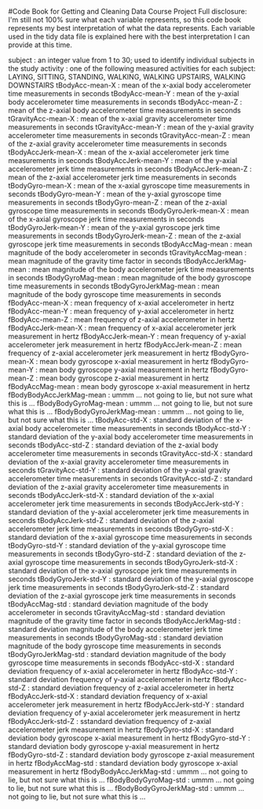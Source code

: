 #Code Book for Getting and Cleaning Data Course Project
Full disclosure: I'm still not 100% sure what each variable represents, so this code book represents my best interpretation of what the data represents. Each variable used in the tidy data file is explained here with the best interpretation I can provide at this time.

subject  : an integer value from 1 to 30; used to identify individual subjects in the study
activity : one of the following measured activities for each subject: LAYING, SITTING, STANDING, WALKING, WALKING UPSTAIRS, WALKING DOWNSTAIRS
tBodyAcc-mean-X : mean of the x-axial body accelerometer time measurements in seconds
tBodyAcc-mean-Y : mean of the y-axial body accelerometer time measurements in seconds
tBodyAcc-mean-Z : mean of the z-axial body accelerometer time measurements in seconds
tGravityAcc-mean-X : mean of the x-axial gravity accelerometer time measurements in seconds
tGravityAcc-mean-Y : mean of the y-axial gravity accelerometer time measurements in seconds
tGravityAcc-mean-Z : mean of the z-axial gravity accelerometer time measurements in seconds
tBodyAccJerk-mean-X : mean of the x-axial accelerometer jerk time measurements in seconds
tBodyAccJerk-mean-Y : mean of the y-axial accelerometer jerk time measurements in seconds
tBodyAccJerk-mean-Z : mean of the z-axial accelerometer jerk time measurements in seconds
tBodyGyro-mean-X : mean of the x-axial gyroscope time measurements in seconds
tBodyGyro-mean-Y : mean of the y-axial gyroscope time measurements in seconds
tBodyGyro-mean-Z : mean of the z-axial gyroscope time measurements in seconds
tBodyGyroJerk-mean-X : mean of the x-axial gyroscope jerk time measurements in seconds
tBodyGyroJerk-mean-Y : mean of the y-axial gyroscope jerk time measurements in seconds
tBodyGyroJerk-mean-Z : mean of the z-axial gyroscope jerk time measurements in seconds
tBodyAccMag-mean : mean magnitude of the body accelerometer in seconds
tGravityAccMag-mean : mean magnitude of the gravity time factor in seconds
tBodyAccJerkMag-mean : mean magnitude of the body accelerometer jerk time measurements in seconds
tBodyGyroMag-mean : mean magnitude of the body gyroscope time measurements in seconds
tBodyGyroJerkMag-mean : mean magnitude of the body gyroscope time measurements in seconds
fBodyAcc-mean-X : mean frequency of x-axial accelerometer in hertz
fBodyAcc-mean-Y : mean frequency of y-axial accelerometer in hertz
fBodyAcc-mean-Z : mean frequency of z-axial accelerometer in hertz
fBodyAccJerk-mean-X : mean frequency of x-axial accelerometer jerk measurement in hertz
fBodyAccJerk-mean-Y : mean frequency of y-axial accelerometer jerk measurement in hertz
fBodyAccJerk-mean-Z : mean frequency of z-axial accelerometer jerk measurement in hertz
fBodyGyro-mean-X : mean body gyroscope x-axial measurement in hertz
fBodyGyro-mean-Y : mean body gyroscope y-axial measurement in hertz
fBodyGyro-mean-Z : mean body gyroscope z-axial measurement in hertz
fBodyAccMag-mean : mean body gyroscope x-axial measurement in hertz
fBodyBodyAccJerkMag-mean : ummm ... not going to lie, but not sure what this is ...
fBodyBodyGyroMag-mean : ummm ... not going to lie, but not sure what this is ...
fBodyBodyGyroJerkMag-mean : ummm ... not going to lie, but not sure what this is ...
tBodyAcc-std-X : standard deviation of the x-axial body accelerometer time measurements in seconds
tBodyAcc-std-Y : standard deviation of the y-axial body accelerometer time measurements in seconds
tBodyAcc-std-Z : standard deviation of the z-axial body accelerometer time measurements in seconds
tGravityAcc-std-X : standard deviation of the x-axial gravity accelerometer time measurements in seconds
tGravityAcc-std-Y : standard deviation of the y-axial gravity accelerometer time measurements in seconds
tGravityAcc-std-Z : standard deviation of the z-axial gravity accelerometer time measurements in seconds
tBodyAccJerk-std-X : standard deviation of the x-axial accelerometer jerk time measurements in seconds
tBodyAccJerk-std-Y : standard deviation of the y-axial accelerometer jerk time measurements in seconds
tBodyAccJerk-std-Z : standard deviation of the z-axial accelerometer jerk time measurements in seconds
tBodyGyro-std-X : standard deviation of the x-axial gyroscope time measurements in seconds
tBodyGyro-std-Y : standard deviation of the y-axial gyroscope time measurements in seconds
tBodyGyro-std-Z : standard deviation of the z-axial gyroscope time measurements in seconds
tBodyGyroJerk-std-X : standard deviation of the x-axial gyroscope jerk time measurements in seconds
tBodyGyroJerk-std-Y : standard deviation of the y-axial gyroscope jerk time measurements in seconds
tBodyGyroJerk-std-Z : standard deviation of the z-axial gyroscope jerk time measurements in seconds
tBodyAccMag-std : standard deviation magnitude of the body accelerometer in seconds
tGravityAccMag-std : standard deviation magnitude of the gravity time factor in seconds
tBodyAccJerkMag-std : standard deviation magnitude of the body accelerometer jerk time measurements in seconds
tBodyGyroMag-std : standard deviation magnitude of the body gyroscope time measurements in seconds
tBodyGyroJerkMag-std : standard deviation magnitude of the body gyroscope time measurements in seconds
fBodyAcc-std-X : standard deviation frequency of x-axial accelerometer in hertz
fBodyAcc-std-Y : standard deviation frequency of y-axial accelerometer in hertz
fBodyAcc-std-Z : standard deviation frequency of z-axial accelerometer in hertz
fBodyAccJerk-std-X : standard deviation frequency of x-axial accelerometer jerk measurement in hertz
fBodyAccJerk-std-Y : standard deviation frequency of y-axial accelerometer jerk measurement in hertz
fBodyAccJerk-std-Z : sstandard deviation frequency of z-axial accelerometer jerk measurement in hertz
fBodyGyro-std-X : standard deviation body gyroscope x-axial measurement in hertz
fBodyGyro-std-Y : standard deviation body gyroscope y-axial measurement in hertz
fBodyGyro-std-Z : standard deviation body gyroscope z-axial measurement in hertz
fBodyAccMag-std : standard deviation body gyroscope x-axial measurement in hertz
fBodyBodyAccJerkMag-std : ummm ... not going to lie, but not sure what this is ...
fBodyBodyGyroMag-std : ummm ... not going to lie, but not sure what this is ...
fBodyBodyGyroJerkMag-std : ummm ... not going to lie, but not sure what this is ...

